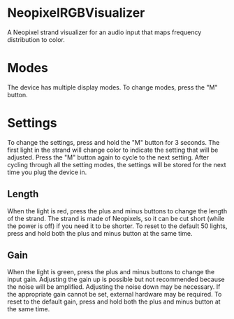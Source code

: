 # NeopixelRGBVisualizer
A Neopixel strand visualizer for an audio input that maps frequency distribution to color.  

# Modes
The device has multiple display modes.  To change modes, press the "M" button.

# Settings
To change the settings, press and hold the "M" button for 3 seconds.  The first light in the strand will change color to indicate the setting that will be adjusted.  Press the "M" button again to cycle to the next setting.  After cycling through all the setting modes, the settings will be stored for the next time you plug the device in.  

## Length
When the light is red, press the plus and minus buttons to change the length of the strand.  The strand is made of Neopixels, so it can be cut short (while the power is off) if you need it to be shorter.  To reset to the default 50 lights, press and hold both the plus and minus button at the same time.  

## Gain
When the light is green, press the plus and minus buttons to change the input gain.  Adjusting the gain up is possible but not recommended because the noise will be amplified.  Adjusting the noise down may be necessary.  If the appropriate gain cannot be set, external hardware may be required.  To reset to the default gain, press and hold both the plus and minus button at the same time.  
